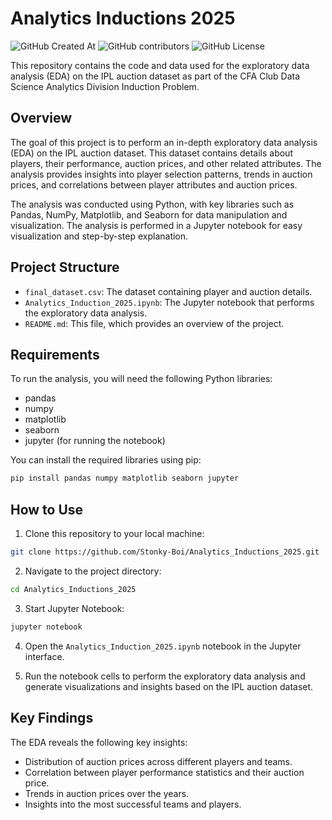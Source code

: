 # Analytics Inductions 2025
![GitHub Created At](https://img.shields.io/github/created-at/Stonky-Boi/Analytics_Inductions_2025)
![GitHub contributors](https://img.shields.io/github/contributors/Stonky-Boi/Analytics_Inductions_2025)
![GitHub License](https://img.shields.io/github/license/Stonky-Boi/Analytics_Inductions_2025)

This repository contains the code and data used for the exploratory data analysis (EDA) on the IPL auction dataset as part of the CFA Club Data Science Analytics Division Induction Problem.

## Overview

The goal of this project is to perform an in-depth exploratory data analysis (EDA) on the IPL auction dataset. This dataset contains details about players, their performance, auction prices, and other related attributes. The analysis provides insights into player selection patterns, trends in auction prices, and correlations between player attributes and auction prices.

The analysis was conducted using Python, with key libraries such as Pandas, NumPy, Matplotlib, and Seaborn for data manipulation and visualization. The analysis is performed in a Jupyter notebook for easy visualization and step-by-step explanation.

## Project Structure

- `final_dataset.csv`: The dataset containing player and auction details.
- `Analytics_Induction_2025.ipynb`: The Jupyter notebook that performs the exploratory data analysis.
- `README.md`: This file, which provides an overview of the project.

## Requirements

To run the analysis, you will need the following Python libraries:

- pandas
- numpy
- matplotlib
- seaborn
- jupyter (for running the notebook)

You can install the required libraries using pip:

```bash
pip install pandas numpy matplotlib seaborn jupyter
```

## How to Use

1. Clone this repository to your local machine:

```bash
git clone https://github.com/Stonky-Boi/Analytics_Inductions_2025.git
```

2. Navigate to the project directory:

```bash
cd Analytics_Inductions_2025
```

3. Start Jupyter Notebook:

```bash
jupyter notebook
```

4. Open the `Analytics_Induction_2025.ipynb` notebook in the Jupyter interface.

5. Run the notebook cells to perform the exploratory data analysis and generate visualizations and insights based on the IPL auction dataset.

## Key Findings

The EDA reveals the following key insights:

- Distribution of auction prices across different players and teams.
- Correlation between player performance statistics and their auction price.
- Trends in auction prices over the years.
- Insights into the most successful teams and players.
